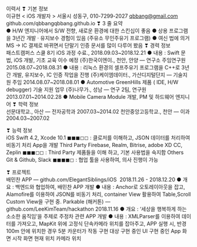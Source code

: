  이력서
 ❣ 기본 정보​    
    이규현 < iOS 개발자 > 서울시 성동구, 010-7299-2027 ​qbbang@gmail.com​       ​github.com/qbbang​   ​qbbang.github.io
   ❣ 3 줄 요약​    
    ● H/W 엔지니어에서 S/W 전향, 새로운 환경에 대한 스킨십이 좋음
● 상용 프로그램을 3년간 개발 · 유지보수 경험이 있음 (주유소 무인주유기 프로그램)
● 여신 법에 의거 MS -> IC 결제로 바뀌면서 단말기 인증 문서를 많이 다루어 봤음
 ❣ 경력 정보​    
    패스트캠퍼스 스쿨 8기 iOS 과정 수료., 2018.09.03~2018.12.21
● 내용 : Swift 문법, iOS 개발, 기초 교육 이수 예정
(주)한국이엔이., ​​천안, 안양 — 연구소 주임연구원 2015.08.07~2018.08.31
● 내용 : 리눅스 환경의 셀프주유기 프로그램을 C++로 3년간 개발, 유지보수, IC 인증 작업을 진행
(주)케이엠데이터., ​​가산디지털단지 — 기술지원 주임 2014.08.07~2018.08.01
● Automotive GreenHills 제품 ( IDE, H/W debugger) 기술 지원 업무
(주)나무가., ​​성남 — 연구 2팀, 연구원 2013.07.01~2014.02.28
● Mobile Camera Module 개발, PM 및 하드웨어 엔지니어
               ❣ 학력 정보​    
    선문대학교., ​​아산 — 전자공학과 2007.03~2014.02 천안중앙고등학교., ​​천안 — 이과
2004.03~2007.02
   
 ❣ 능력 정보​    
    iOS ​​Swift 4.2, Xcode 10.1
◼◼◼◻◻ : 클로저를 이해하고, JSON 데이터를 처리하여 비동기 처리 App을 개발
Third Party ​​Firebase, Realm, Bitrise, adobe XD CC, Zeplin ◼◼◼◻◻ : Third Party 제품들을 이해 하고, 기본 사용법을 숙지함
Others ​​Git & Github, Slack
◼◼◼◼◻ : 협업 툴을 사용하여, 의사 진행이 가능
   
 ❣ 프로젝트​    
    배민찬 APP — ​​github.com/ElegantSiblings/iOS​​ ​​ 2018.11.26 - 2018.12.20
● 개요 : 백엔드와 협업하여, 배민찬 APP 개발
● 내용 : Anchor로 오토레이아웃을 잡고, Alamofire를 이용하여 JSON를 비동기 처리,
container View 활용하여 Table,Scroll Custom View을 구현 중.
Parkable (해커톤) — ​​github.com/LeeKimTeam/hackathon 2018.11.16
● 개요 : ‘세상을 행복하게 하는 소소한 움직임’을 주제로 주정차 관련 APP 개발
● 내용 : XMLParser를 이용하여 데이터를 가져오고,
MapKit 위에 고정식 단속카메라 위치를 잡아주고,
APP 실행 시, 반경 100m 안에 위치한 경우 5분 카운터가 작동
   구현 대상
     구현 중인 UI
      구현 중인 App 화면
                     시작 화면
     현재 위치
      카메라 위치
                 
     
